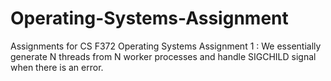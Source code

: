 # Operating-Systems-Assignment
Assignments for CS F372 Operating Systems
 Assignment 1
 : We essentially generate N threads from N worker processes and handle SIGCHILD signal when there is an error.
